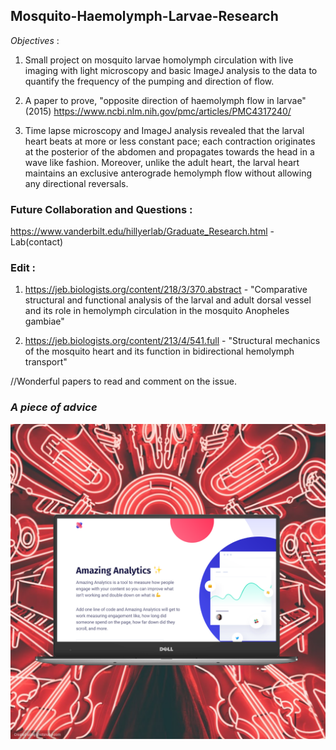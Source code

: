 ## Mosquito-Haemolymph-Larvae-Research

_Objectives_ : 
1) Small project on mosquito larvae homolymph circulation with live imaging with light microscopy and basic ImageJ analysis to the data to quantify the frequency of the pumping and direction of flow.

2) A paper to prove, "opposite direction of haemolymph flow in larvae" (2015) https://www.ncbi.nlm.nih.gov/pmc/articles/PMC4317240/

3) Time lapse microscopy and ImageJ analysis revealed that the larval heart beats at more or less constant pace; each contraction originates at the posterior of the abdomen and propagates towards the head in a wave like fashion. Moreover, unlike the adult heart, the larval heart maintains an exclusive anterograde hemolymph flow without allowing any directional reversals.

### Future Collaboration and Questions : 
https://www.vanderbilt.edu/hillyerlab/Graduate_Research.html -  Lab(contact)

### Edit :
1) https://jeb.biologists.org/content/218/3/370.abstract - "Comparative structural and functional analysis of the larval and adult dorsal vessel and its role in hemolymph circulation in the mosquito Anopheles gambiae"

2) https://jeb.biologists.org/content/213/4/541.full - "Structural mechanics of the mosquito heart and its function in bidirectional hemolymph transport"

//Wonderful papers to read and comment on the issue.

### _A piece of advice_
![Research](https://github.com/ssiddhantsharma/Analytics-Pitch/blob/master/shotsnapp-1586287137.867.png)


